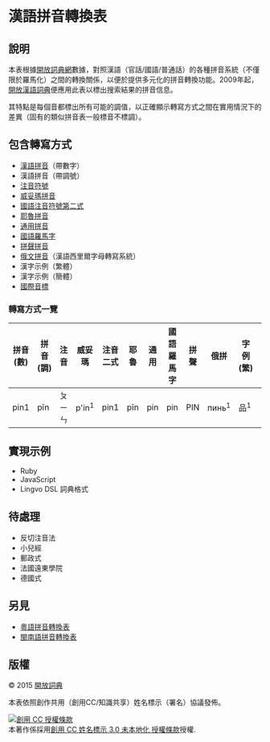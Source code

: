 # 漢語拼音轉換表

## 說明

本表根據[開放詞典網](http://kaifangcidian.com/)數據，對照漢語（官話/國語/普通話）的各種拼音系統（不僅限於羅馬化）之間的轉換關係，以便於提供多元化的拼音轉換功能。2009年起，[開放漢語詞典](http://kaifangcidian.com/han/han)便應用此表以標出搜索結果的拼音信息。

其特點是每個音都標出所有可能的調值，以正確顯示轉寫方式之間在實用情況下的差異（固有的類似拼音表一般標音不標調）。

## 包含轉寫方式

* [漢語拼音](https://zh.wikipedia.org/wiki/漢語拼音)（帶數字）
* 漢語拼音（帶調號）
* [注音符號](https://zh.wikipedia.org/wiki/注音符號)
* [威妥瑪拼音](https://zh.wikipedia.org/wiki/威妥瑪拼音)
* [國語注音符號第二式](https://zh.wikipedia.org/wiki/國語注音符號第二式)
* [耶魯拼音](https://zh.wikipedia.org/wiki/耶魯拼音)
* [通用拼音](https://zh.wikipedia.org/wiki/通用拼音)
* [國語羅馬字](https://zh.wikipedia.org/wiki/國語羅馬字)
* [拼聲拼音](https://zh.wikiversity.org/zh-hant/拼聲拼音)
* [俄文拼音](https://zh.wikipedia.org/wiki/漢語西里爾字母轉寫系統)（漢語西里爾字母轉寫系統）
* 漢字示例（繁體）
* 漢字示例（簡體）
* [國際音標](https://zh.wikipedia.org/wiki/國際音標)

### 轉寫方式一覽

拼音 (數) | 拼音 (調) | 注音 | 威妥瑪 | 注音二式 | 耶魯 | 通用 | 國語羅馬字 | 拼聲 | 俄拼 | 字例 (繁) | 字例 (簡) | 國際音標
-------- | ------- | ---- | ---- | ------- | --- | --- | -------- | --- | --- | -------- | -------- | -------
pin1 | pīn | ㄆㄧㄣ | p'in<sup>1</sup> | pin1 | pīn | pin | pin | PIN | пинь<sup>1</sup> | 品<sup>1</sup> | 品<sup>1</sup> | pʰɪn˥˥

## 實現示例

* Ruby
* JavaScript
* Lingvo DSL 詞典格式

## 待處理

* 反切注音法
* 小兒經
* 郵政式
* 法國遠東學院
* 德國式

## 另見

* [粵語拼音轉換表](https://github.com/kfcd/pingyam)
* [閩南語拼音轉換表](https://github.com/kfcd/pheng-im)

## 版權

© 2015 [開放詞典](http://www.kaifangcidian.com)

本表依照創作共用（創用CC/知識共享）姓名標示（署名）協議發佈。

<a rel="license" href="http://creativecommons.org/licenses/by/3.0/"><img alt="創用 CC 授權條款" style="border-width:0" src="https://i.creativecommons.org/l/by/3.0/88x31.png" /></a><br />本著作係採用<a rel="license" href="http://creativecommons.org/licenses/by/3.0/">創用 CC 姓名標示 3.0 未本地化 授權條款</a>授權.

